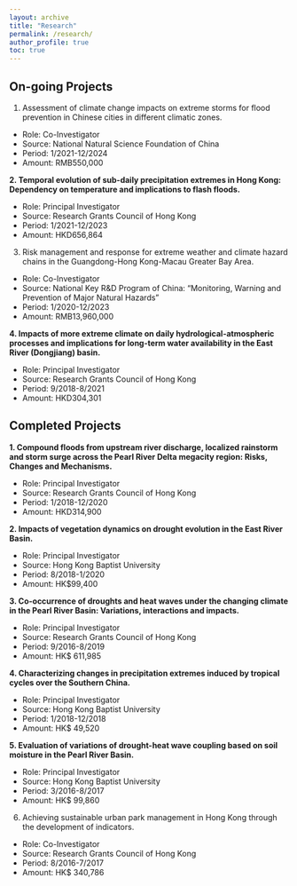 ```yaml
---
layout: archive
title: "Research"
permalink: /research/
author_profile: true
toc: true
---
```


## On-going Projects
1. Assessment of climate change impacts on extreme storms for flood prevention in Chinese cities in different climatic zones.
* Role: Co-Investigator
* Source: National Natural Science Foundation of China
* Period: 1/2021-12/2024
* Amount: RMB550,000

**2. Temporal evolution of sub-daily precipitation extremes in Hong Kong: Dependency on temperature and implications to flash floods.**
* Role: Principal Investigator
* Source: Research Grants Council of Hong Kong
* Period: 1/2021-12/2023
* Amount: HKD656,864

3. Risk management and response for extreme weather and climate hazard chains in the Guangdong-Hong Kong-Macau Greater Bay Area.
* Role: Co-Investigator
* Source: National Key R&D Program of China: “Monitoring, Warning and Prevention of Major Natural Hazards”
* Period: 1/2020-12/2023
* Amount: RMB13,960,000

**4. Impacts of more extreme climate on daily hydrological-atmospheric processes and implications for long-term water availability in the East River (Dongjiang) basin.**
* Role: Principal Investigator
* Source: Research Grants Council of Hong Kong
* Period: 9/2018-8/2021
* Amount: HKD304,301

## Completed Projects
**1. Compound floods from upstream river discharge, localized rainstorm and storm surge across the Pearl River Delta megacity region: Risks, Changes and Mechanisms.**
* Role: Principal Investigator
* Source: Research Grants Council of Hong Kong
* Period: 1/2018-12/2020
* Amount: HKD314,900

**2. Impacts of vegetation dynamics on drought evolution in the East River Basin.**
* Role: Principal Investigator
* Source: Hong Kong Baptist University
* Period: 8/2018-1/2020
* Amount: HK$99,400

**3. Co-occurrence of droughts and heat waves under the changing climate in the Pearl River Basin: Variations, interactions and impacts.**
* Role: Principal Investigator
* Source: Research Grants Council of Hong Kong
* Period: 9/2016-8/2019
* Amount: HK$ 611,985

**4. Characterizing changes in precipitation extremes induced by tropical cycles over the Southern China.**
* Role: Principal Investigator
* Source: Hong Kong Baptist University
* Period: 1/2018-12/2018
* Amount: HK$ 49,520

**5. Evaluation of variations of drought-heat wave coupling based on soil moisture in the Pearl River Basin.**
* Role: Principal Investigator
* Source: Hong Kong Baptist University
* Period: 3/2016-8/2017
* Amount: HK$ 99,860

6. Achieving sustainable urban park management in Hong Kong through the development of indicators.
* Role: Co-Investigator
* Source: Research Grants Council of Hong Kong
* Period: 8/2016-7/2017
* Amount: HK$ 340,786
